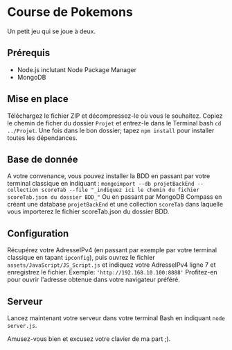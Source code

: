# Course de Pokemons

Un petit jeu qui se joue à deux.

## Prérequis

- Node.js inclutant Node Package Manager
- MongoDB

## Mise en place

Téléchargez le fichier ZIP et décompressez-le où vous le souhaitez.
Copiez le chemin de ficher du dossier `Projet` et entrez-le dans le Terminal bash `cd ../Projet`.
Une fois dans le bon dossier; tapez `npm install` pour installer toutes les dépendances.

## Base de donnée

A votre convenance, vous pouvez installer la BDD en passant par votre terminal classique en indiquant :
`mongoimport --db projetBackEnd --collection scoreTab --file "_indiquez ici le chemin du fichier scoreTab.json du dossier BDD_"`
Ou en passant par MongoDB Compass en créant une database `projetBackEnd` et une collection `scoreTab` dans laquelle vous importerez le fichier scoreTab.json du dossier BDD.

## Configuration

Récupérez votre AdresseIPv4 (en passant par exemple par votre terminal classique en tapant `ipconfig`), puis ouvrez le fichier `assets/JavaScript/JS_Script.js` et indiquez votre AdresseIPv4 ligne 7 et enregistrez le fichier.
Exemple: `'http://192.168.10.100:8888'`
Profitez-en pour ouvrir l'adresse obtenue dans votre navigateur préféré.

## Serveur

Lancez maintenant votre serveur dans votre terminal Bash en indiquant `node server.js`.





Amusez-vous bien et excusez votre clavier de ma part ;).
